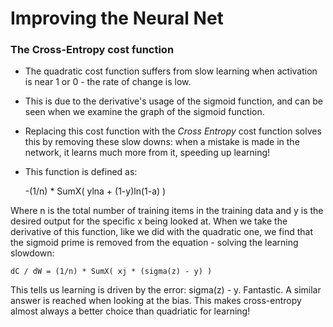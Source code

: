 # Improving the Neural Net
### The Cross-Entropy cost function
- The quadratic cost function suffers from slow learning when activation is near 1 or 0 - the rate of change is low. 
- This is due to the derivative's usage of the sigmoid function, and can be seen when we examine the graph of the sigmoid function.
- Replacing this cost function with the *Cross Entropy* cost function solves this by removing these slow downs: when a mistake is made in the network, it learns much more from it, speeding up learning!
- This function is defined as:

    -(1/n) * SumX( ylna + (1-y)ln(1-a) )

Where n is the total number of training items in the training data and y is the desired output for the specific x being looked at. When we take the derivative of this function, like we did with the quadratic one, we find that the sigmoid prime is removed from the equation - solving the learning slowdown:

    dC / dW = (1/n) * SumX( xj * (sigma(z) - y) )

This tells us learning is driven by the error: sigma(z) - y. Fantastic. A similar answer is reached when looking at the bias. This makes cross-entropy almost always a better choice than quadriatic for learning!
